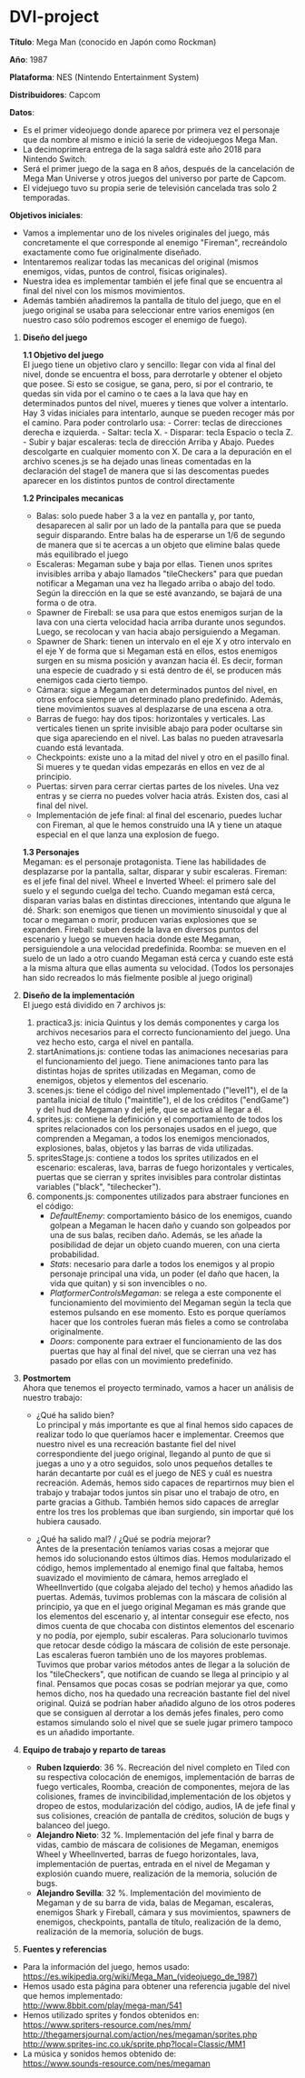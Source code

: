 # DVI-project

**Título**: Mega Man (conocido en Japón como Rockman)

**Año**: 1987

**Plataforma**: NES (Nintendo Entertainment System)

**Distribuidores**: Capcom

**Datos**:
  - Es el primer videojuego donde aparece por primera vez el personaje que da nombre al mismo e inició la serie de videojuegos Mega Man.
  - La decimoprimera entrega de la saga saldrá este año 2018 para Nintendo Switch.
  - Será el primer juego de la saga en 8 años, después de la cancelación de Mega Man Universe y otros juegos del universo por parte de Capcom.
  - El videjuego tuvo su propia serie de televisión cancelada tras solo 2 temporadas.

**Objetivos iniciales**:
  - Vamos a implementar uno de los niveles originales del juego, más concretamente el que corresponde al enemigo "Fireman", recreándolo exactamente como fue originalmente diseñado.
  - Intentaremos realizar todas las mecanicas del original (mismos enemigos, vidas, puntos de control, físicas originales).
  - Nuestra idea es implementar también el jefe final que se encuentra al final del nivel con los mismos movimientos.
  - Además también añadiremos la pantalla de título del juego, que en el juego original se usaba para seleccionar entre varios enemigos (en nuestro caso sólo podremos escoger el enemigo de fuego).

1. **Diseño del juego**  

	**1.1 Objetivo del juego**  
	El juego tiene un objetivo claro y sencillo: llegar con vida al final del nivel, donde se encuentra el boss, para derrotarle y obtener el objeto que posee. Si esto se cosigue, se gana, pero, si por el contrario, te quedas sin vida por el camino o te caes a la lava que hay en determinados puntos del nivel, mueres y tienes que volver a intentarlo.
	Hay 3 vidas iniciales para intentarlo, aunque se pueden recoger más por el camino.
	Para poder controlarlo usa:
		- Correr: teclas de direcciones derecha e izquierda.
		- Saltar: tecla X.
		- Disparar: tecla Espacio o tecla Z.
		- Subir y bajar escaleras: tecla de dirección Arriba y Abajo. Puedes descolgarte en cualquier momento con X.
	De cara a la depuración en el archivo scenes.js se ha dejado unas lineas comentadas en la declaración del stage1 de manera que si las descomentas puedes aparecer en los distintos puntos de control directamente 

	**1.2 Principales mecanicas**  
	- Balas: solo puede haber 3 a la vez en pantalla y, por tanto, desaparecen al salir por un lado de la pantalla para que se pueda seguir disparando. Entre balas ha de esperarse un 1/6 de segundo de manera que si te acercas a un objeto que elimine balas quede más equilibrado el juego
	- Escaleras: Megaman sube y baja por ellas. Tienen unos sprites invisibles arriba y abajo llamados "tileCheckers" para que puedan notificar a Megaman una vez ha llegado arriba o abajo del todo. Según la dirección en la que se esté avanzando, se bajará de una forma o de otra.
	- Spawner de Fireball: se usa para que estos enemigos surjan de la lava con una cierta velocidad hacia arriba durante unos segundos. Luego, se recolocan y van hacia abajo persiguiendo a Megaman.
	- Spawner de Shark: tienen un intervalo en el eje X y otro intervalo en el eje Y de forma que si Megaman está en ellos, estos enemigos surgen en su misma posición y avanzan hacia él. Es decir, forman una especie de cuadrado y si está dentro de él, se producen más enemigos cada cierto tiempo.
	- Cámara: sigue a Megaman en determinados puntos del nivel, en otros enfoca siempre un determinado plano predefinido. Además, tiene movimientos suaves al desplazarse de una escena a otra.
	- Barras de fuego: hay dos tipos: horizontales y verticales. Las verticales tienen un sprite invisible abajo para poder ocultarse sin que siga apareciendo en el nivel. Las balas no pueden atravesarla cuando está levantada.
	- Checkpoints: existe uno a la mitad del nivel y otro en el pasillo final. Si mueres y te quedan vidas empezarás en ellos en vez de al principio.
	- Puertas: sirven para cerrar ciertas partes de los niveles. Una vez entras y se cierra no puedes volver hacia atrás. Existen dos, casi al final del nivel.
	- Implementación de jefe final: al final del escenario, puedes luchar con Fireman, al que le hemos construído una IA y tiene un ataque especial en el que lanza una explosion de fuego.


	**1.3 Personajes**  
	Megaman: es el personaje protagonista. Tiene las habilidades de desplazarse por la pantalla, saltar, disparar y subir escaleras.
	Fireman: es el jefe final del nivel.
	Wheel e Inverted Wheel: el primero sale del suelo y el segundo cuelga del techo. Cuando megaman está cerca, disparan varias balas en distintas direcciones, intentando que alguna le dé.
	Shark: son enemigos que tienen un movimiento sinusoidal y que al tocar o megaman o morir, producen varias explosiones que se expanden.
	Fireball: suben desde la lava en diversos puntos del escenario y luego se mueven hacia donde este Megaman, persiguiendole a una velocidad predefinida.
	Roomba: se mueven en el suelo de un lado a otro cuando Megaman está cerca y cuando este está a la misma altura que ellas aumenta su velocidad.
	(Todos los personajes han sido recreados lo más fielmente posible al juego original)

2. **Diseño de la implementación**  
	El juego está dividido en 7 archivos js:
	1. practica3.js: inicia Quintus y los demás componentes y carga los archivos necesarios para el correcto funcionamiento del juego. Una vez hecho esto, carga el nivel en pantalla.
	2. startAnimations.js: contiene todas las animaciones necesarias para el funcionamiento del juego. Tiene animaciones tanto para las distintas hojas de sprites utilizadas en Megaman, como de enemigos, objetos y elementos del escenario.
	3. scenes.js: tiene el código del nivel implementado ("level1"), el de la pantalla inicial de título ("maintitle"), el de los créditos ("endGame") y del hud de Megaman y del jefe, que se activa al llegar a él.
	4. sprites.js: contiene la definición y el comportamiento de todos los sprites relacionados con los personajes usados en el juego, que comprenden a Megaman, a todos los enemigos mencionados, explosiones, balas, objetos y las barras de vida utilizadas.
	5. spritesStage.js: contiene a todos los sprites utilizados en el escenario: escaleras, lava, barras de fuego horizontales y verticales, puertas que se cierran y sprites invisibles para controlar distintas variables ("black", "tilechecker").
	6. components.js: componentes utilizados para abstraer funciones en el código:
		- _DefaultEnemy_: comportamiento básico de los enemigos, cuando golpean a Megaman le hacen daño y cuando son golpeados por una de sus balas, reciben daño. Además, se les añade la posibilidad de dejar un objeto cuando mueren, con una cierta probabilidad.
		- _Stats_: necesario para darle a todos los enemigos y al propio personaje principal una vida, un poder (el daño que hacen, la vida que quitan) y si son invencibles o no.
		- _PlatformerControlsMegaman_: se relega a este componente el funcionamiento del movimiento del Megaman según la tecla que estemos pulsando en ese momento. Esto es porque queríamos hacer que los controles fueran más fieles a como se controlaba originalmente.
		- _Doors_: componente para extraer el funcionamiento de las dos puertas que hay al final del nivel, que se cierran una vez has pasado por ellas con un movimiento predefinido.

3. **Postmortem**  
	Ahora que tenemos el proyecto terminado, vamos a hacer un análisis de nuestro trabajo:  
	
	- ¿Qué ha salido bien?  
	Lo principal y más importante es que al final hemos sido capaces de realizar todo lo que queríamos hacer e implementar. Creemos que nuestro nivel es una recreación bastante fiel del nivel correspondiente del juego original, llegando al punto de que si juegas a uno y a otro seguidos, solo unos pequeños detalles te harán decantarte por cuál es el juego de NES y cuál es nuestra recreación. Además, hemos sido capaces de repartirnos muy bien el trabajo y trabajar todos juntos sin pisar uno el trabajo de otro, en parte gracias a Github. También hemos sido capaces de arreglar entre los tres los problemas que iban surgiendo, sin importar qué los hubiera causado.  

	- ¿Qué ha salido mal? / ¿Qué se podría mejorar?  
	Antes de la presentación teníamos varias cosas a mejorar que hemos ido solucionando estos últimos días. Hemos modularizado el código, hemos implementado al enemigo final que faltaba, hemos suavizado el movimiento de cámara, hemos arreglado el WheelInvertido (que colgaba alejado del techo) y hemos añadido las puertas.
	Además, tuvimos problemas con la máscara de colisión al principio, ya que en el juego original Megaman es más grande que los elementos del escenario y, al intentar conseguir ese efecto, nos dimos cuenta de que chocaba con distintos elementos del escenario y no podía, por ejemplo, subir escaleras. Para solucionarlo tuvimos que retocar desde código la máscara de colisión de este personaje.  
	Las escaleras fueron también uno de los mayores problemas. Tuvimos que probar varios métodos antes de llegar a la solución de los "tileCheckers", que notifican de cuando se llega al principio y al final.
	Pensamos que pocas cosas se podrían mejorar ya que, como hemos dicho, nos ha quedado una recreación bastante fiel del nivel original. Quizá se podrían haber añadido alguno de los otros poderes que se consiguen al derrotar a los demás jefes finales, pero como estamos simulando solo el nivel que se suele jugar primero tampoco es un añadido importante.

4. **Equipo de trabajo y reparto de tareas**  
	- **Ruben Izquierdo**: 36 %. Recreación del nivel completo en Tiled con su respectiva colocación de enemigos, implementación de barras de fuego verticales, Roomba, creación de componentes, mejora de las colisiones, frames de invincibilidad,implementación de los objetos y dropeo de estos, modularización del código, audios, IA de jefe final y sus colisiones, creación de pantalla de créditos, solución de bugs y balanceo del juego.  
	- **Alejandro Nieto**: 32 %. Implementación del jefe final y barra de vidas, cambio de máscara de colisiones de Megaman, enemigos Wheel y WheelInverted, barras de fuego horizontales, lava, implementación de puertas, entrada en el nivel de Megaman y explosión cuando muere, realización de la memoria, solución de bugs.  
	- **Alejandro Sevilla**: 32 %. Implementación del movimiento de Megaman y de su barra de vida, balas de Megaman, escaleras, enemigos Shark y Fireball, cámara y sus movimientos, spawners de enemigos, checkpoints, pantalla de título, realización de la demo, realización de la memoria, solución de bugs.  

5. **Fuentes y referencias**
  - Para la información del juego, hemos usado:  
    https://es.wikipedia.org/wiki/Mega_Man_(videojuego_de_1987)
  - Hemos usado esta página para obtener una referencia jugable del nivel que hemos implementado:  
  	http://www.8bbit.com/play/mega-man/541
  - Hemos utilizado sprites y fondos obtenidos en:  
  	https://www.spriters-resource.com/nes/mm/
  	http://thegamersjournal.com/action/nes/megaman/sprites.php
  	http://www.sprites-inc.co.uk/sprite.php?local=Classic/MM1
  - La música y sonidos hemos obtenido de:  
  	https://www.sounds-resource.com/nes/megaman
